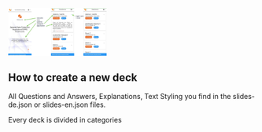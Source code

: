 <div align=left>
<img width="200" src="./images/homeFlash-1.jpg" />
</div>


## How to create a new deck  

All Questions and Answers, Explanations, Text Styling you find in the slides-de.json or slides-en.json files.  

Every deck is divided in categories




